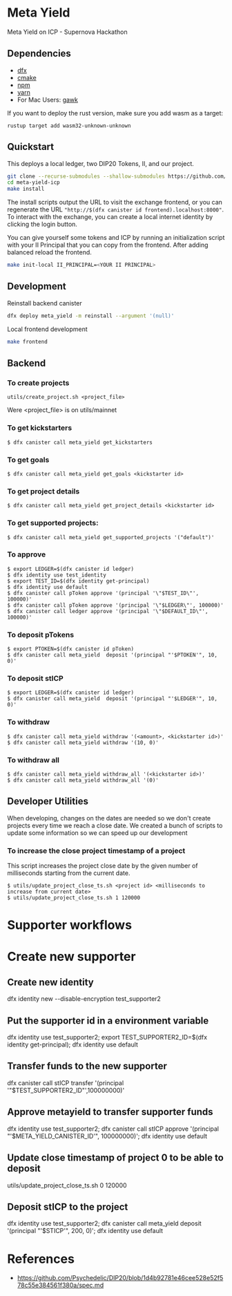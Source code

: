 # Meta Yield

Meta Yield on ICP - Supernova Hackathon

## Dependencies

- [dfx](https://smartcontracts.org/docs/developers-guide/install-upgrade-remove.html)
- [cmake](https://cmake.org/)
- [npm](https://nodejs.org/en/download/)
- [yarn](https://classic.yarnpkg.com/en/docs/install#mac-stable)
- For Mac Users: [gawk](https://formulae.brew.sh/formula/gawk)

If you want to deploy the rust version, make sure you add wasm as a target:

```
rustup target add wasm32-unknown-unknown
```
## Quickstart

This deploys a local ledger, two DIP20 Tokens, II, and our project.

```bash
git clone --recurse-submodules --shallow-submodules https://github.com/Narwallets/meta-yield-ic.git
cd meta-yield-icp
make install
```

The install scripts output the URL to visit the exchange frontend, or you can regenerate the URL `"http://$(dfx canister id frontend).localhost:8000"`. To interact with the exchange, you can create a local internet identity by clicking the login button. 

You can give yourself some tokens and ICP by running an initialization script with your II Principal that you can copy from the frontend. After adding balanced reload the frontend.

```bash
make init-local II_PRINCIPAL=<YOUR II PRINCIPAL>
```

## Development

Reinstall backend canister

```bash
dfx deploy meta_yield -m reinstall --argument '(null)'
```

Local frontend development

```bash
make frontend
```

## Backend

### To create projects
```
utils/create_project.sh <project_file>
```
Were <project_file> is on utils/mainnet

### To get kickstarters
```
$ dfx canister call meta_yield get_kickstarters
```

### To get goals
```
$ dfx canister call meta_yield get_goals <kickstarter id>
```

### To get project details
```
$ dfx canister call meta_yield get_project_details <kickstarter id>
```

### To get supported projects:

```
$ dfx canister call meta_yield get_supported_projects '("default")'

```

### To approve 

```
$ export LEDGER=$(dfx canister id ledger)
$ dfx identity use test_identity
$ export TEST_ID=$(dfx identity get-principal)
$ dfx identity use default
$ dfx canister call pToken approve '(principal '\"$TEST_ID\"', 100000)'
$ dfx canister call pToken approve '(principal '\"$LEDGER\"', 100000)'
$ dfx canister call ledger approve '(principal '\"$DEFAULT_ID\"', 100000)'

```

### To deposit pTokens

```
$ export PTOKEN=$(dfx canister id pToken)
$ dfx canister call meta_yield  deposit '(principal "'$PTOKEN'", 10, 0)'
```

### To deposit stICP

```
$ export LEDGER=$(dfx canister id ledger)
$ dfx canister call meta_yield  deposit '(principal "'$LEDGER'", 10, 0)'
```


### To withdraw

```
$ dfx canister call meta_yield withdraw '(<amount>, <kickstarter id>)'
$ dfx canister call meta_yield withdraw '(10, 0)'

```

### To withdraw all

```
$ dfx canister call meta_yield withdraw_all '(<kickstarter id>)'
$ dfx canister call meta_yield withdraw_all '(0)'

```

## Developer Utilities

When developing, changes on the dates are needed so we don't create projects
every time we reach a close date. We created a bunch of scripts to update some
information so we can speed up our development

### To increase the close project timestamp of a project

This script increases the project close date by the given number of milliseconds starting
from the current date.

```
$ utils/update_project_close_ts.sh <project id> <milliseconds to increase from current date>
$ utils/update_project_close_ts.sh 1 120000
```

# Supporter workflows

# Create new supporter
## Create new identity
dfx identity new --disable-encryption test_supporter2
## Put the supporter id in a environment variable
dfx identity use test_supporter2; export TEST_SUPPORTER2_ID=$(dfx identity get-principal); dfx identity use default
## Transfer funds to the new supporter
dfx canister call stICP transfer  '(principal '\"$TEST_SUPPORTER2_ID\"',100000000)'
## Approve metayield to transfer supporter funds
dfx identity use test_supporter2; dfx canister call stICP  approve '(principal "'$META_YIELD_CANISTER_ID'", 100000000)'; dfx identity use default
## Update close timestamp of project 0 to be able to deposit
utils/update_project_close_ts.sh 0 120000
## Deposit stICP to the project
dfx identity use test_supporter2; dfx canister call meta_yield deposit '(principal "'$STICP'", 200, 0)'; dfx identity use default

# References
* https://github.com/Psychedelic/DIP20/blob/1d4b92781e46cee528e52f578c55e384561f380a/spec.md
